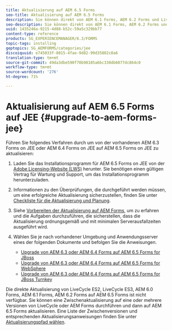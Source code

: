 ```yaml
---
title: Aktualisierung auf AEM 6.5 Forms
seo-title: Aktualisierung auf AEM 6.5 Forms
description: Sie können direkt von AEM 6.1 Forms, AEM 6.2 Forms und LiveCycle ES4 SP1 auf AEM 6.3 Forms aktualisieren.
seo-description: Sie können direkt von AEM 6.1 Forms, AEM 6.2 Forms und LiveCycle ES4 SP1 auf AEM 6.3 Forms aktualisieren.
uuid: 1435246a-9215-4d88-b52c-59a5c329bb77
content-type: reference
products: SG_EXPERIENCEMANAGER/6.3/FORMS
topic-tags: installing
geptopics: SG_AEMFORMS/categories/jee
discoiquuid: e745033f-8015-4fae-9d82-99d35802c0a6
translation-type: tm+mt
source-git-commit: 49da3dbe590f70b98185a6bc330db6077dc864c0
workflow-type: tm+mt
source-wordcount: '276'
ht-degree: 71%

---
```



# Aktualisierung auf AEM 6.5 Forms auf JEE {#upgrade-to-aem-forms-jee}

Führen Sie folgendes Verfahren durch um von der vorhandenen AEM 6.3 Forms on JEE oder AEM 6.4 Forms on JEE auf AEM 6.5 Forms on JEE zu aktualisieren:

1. Laden Sie das Installationsprogramm für AEM 6.5 Forms on JEE von der [Adobe Licensing-Website (LWS)](https://licensing.adobe.com/) herunter. Sie benötigen einen gültigen Vertrag für Wartung und Support, um das Installationsprogramm herunterzuladen.
1. Informationen zu den Überprüfungen, die durchgeführt werden müssen, um eine erfolgreiche Aktualisierung sicherzustellen, finden Sie unter [Checkliste für die Aktualisierung und Planung](https://www.adobe.com/go/learn_aemfroms_upgrade_checklist_65).
1. Siehe [Vorbereiten der Aktualisierung auf AEM Forms](https://www.adobe.com/go/learn_aemforms_prepareupgrade_65), um zu erfahren und die Aufgaben durchzuführen, die sicherstellen, dass die Aktualisierung ordnungsgemäß und mit minimalen Serverausfallzeiten ausgeführt wird.
1. Wählen Sie je nach vorhandener Umgebung und Anwendungsserver eines der folgenden Dokumente und befolgen Sie die Anweisungen.

   * [Upgrade von AEM 6.3 oder AEM 6.4 Forms auf AEM 6.5 Forms for JBoss ](http://www.adobe.com/go/learn_aemforms_upgradeJBoss_65)
   * [Upgrade von AEM 6.3 oder AEM 6.4 Forms auf AEM 6.5 Forms for WebSphere](http://www.adobe.com/go/learn_aemforms_upgradeWebSphere_65)
   * [Upgrade von AEM 6.3 oder AEM 6.4 Forms auf AEM 6.5 Forms for JBoss Turnkey](http://www.adobe.com/go/learn_aemforms_upgradeTurnkey_65)

Die direkte Aktualisierung von LiveCycle ES2, LiveCycle ES3, AEM 6.0 Forms, AEM 6.1 Forms, AEM 6.2 Forms auf AEM 6.5 Forms ist nicht verfügbar. Sie können eine Zwischenaktualisierung auf eine oder mehrere Versionen von LiveCycle oder AEM Forms durchführen und dann auf AEM 6.5 Forms aktualisieren. Eine Liste der Zwischenversionen und entsprechenden Aktualisierungsanweisungen finden Sie unter [Aktualisierungspfad wählen](upgrade.md).
